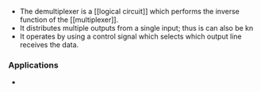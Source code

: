 - The demultiplexer is a [[logical circuit]] which performs the inverse function of the [[multiplexer]].
- It distributes multiple outputs from a single input; thus is can also be kn
- It operates by using a control signal which selects which output line receives the data.

### Applications
- 
